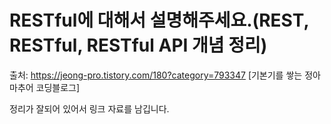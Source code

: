 # RESTful에 대해서 설명해주세요.(REST, RESTful, RESTful API 개념 정리)

출처: https://jeong-pro.tistory.com/180?category=793347 [기본기를 쌓는 정아마추어 코딩블로그]

정리가 잘되어 있어서 링크 자료를 남깁니다.
